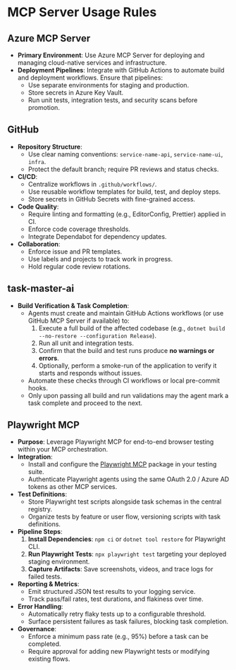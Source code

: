 
# MCP Server Usage Rules

## Azure MCP Server
- **Primary Environment**: Use Azure MCP Server for deploying and managing cloud-native services and infrastructure.
- **Deployment Pipelines**: Integrate with GitHub Actions to automate build and deployment workflows. Ensure that pipelines:
  - Use separate environments for staging and production.
  - Store secrets in Azure Key Vault.
  - Run unit tests, integration tests, and security scans before promotion.

## GitHub
- **Repository Structure**:
  - Use clear naming conventions: `service-name-api`, `service-name-ui`, `infra`.
  - Protect the default branch; require PR reviews and status checks.
- **CI/CD**:
  - Centralize workflows in `.github/workflows/`.
  - Use reusable workflow templates for build, test, and deploy steps.
  - Store secrets in GitHub Secrets with fine-grained access.
- **Code Quality**:
  - Require linting and formatting (e.g., EditorConfig, Prettier) applied in CI.
  - Enforce code coverage thresholds.
  - Integrate Dependabot for dependency updates.
- **Collaboration**:
  - Enforce issue and PR templates.
  - Use labels and projects to track work in progress.
  - Hold regular code review rotations.

## task-master-ai
- **Build Verification & Task Completion**:
  - Agents must create and maintain GitHub Actions workflows (or use GitHub MCP Server if available) to:
    1. Execute a full build of the affected codebase (e.g., `dotnet build --no-restore --configuration Release`).
    2. Run all unit and integration tests.
    3. Confirm that the build and test runs produce **no warnings or errors**.
    4. Optionally, perform a smoke-run of the application to verify it starts and responds without issues.
  - Automate these checks through CI workflows or local pre-commit hooks.
  - Only upon passing all build and run validations may the agent mark a task complete and proceed to the next.

## Playwright MCP
- **Purpose**: Leverage Playwright MCP for end-to-end browser testing within your MCP orchestration.
- **Integration**:
  - Install and configure the [Playwright MCP](https://github.com/microsoft/playwright-mcp) package in your testing suite.
  - Authenticate Playwright agents using the same OAuth 2.0 / Azure AD tokens as other MCP services.
- **Test Definitions**:
  - Store Playwright test scripts alongside task schemas in the central registry.
  - Organize tests by feature or user flow, versioning scripts with task definitions.
- **Pipeline Steps**:
  1. **Install Dependencies**: `npm ci` or `dotnet tool restore` for Playwright CLI.
  2. **Run Playwright Tests**: `npx playwright test` targeting your deployed staging environment.
  3. **Capture Artifacts**: Save screenshots, videos, and trace logs for failed tests.
- **Reporting & Metrics**:
  - Emit structured JSON test results to your logging service.
  - Track pass/fail rates, test durations, and flakiness over time.
- **Error Handling**:
  - Automatically retry flaky tests up to a configurable threshold.
  - Surface persistent failures as task failures, blocking task completion.
- **Governance**:
  - Enforce a minimum pass rate (e.g., 95%) before a task can be completed.
  - Require approval for adding new Playwright tests or modifying existing flows.